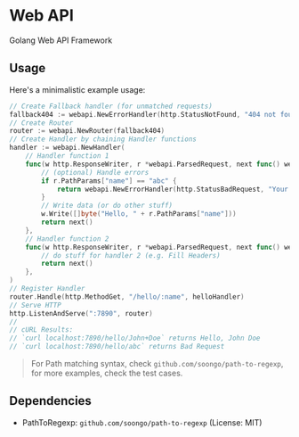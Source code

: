 # Web API

Golang Web API Framework

## Usage

Here's a minimalistic example usage:

```go
// Create Fallback handler (for unmatched requests)
fallback404 := webapi.NewErrorHandler(http.StatusNotFound, "404 not found")
// Create Router
router := webapi.NewRouter(fallback404)
// Create Handler by chaining Handler functions
handler := webapi.NewHandler(
    // Handler function 1
    func(w http.ResponseWriter, r *webapi.ParsedRequest, next func() webapi.Handler) webapi.Handler {
        // (optional) Handle errors
        if r.PathParams["name"] == "abc" {
            return webapi.NewErrorHandler(http.StatusBadRequest, "Your name is not 'abc' ;-)") 
        }
        // Write data (or do other stuff)
        w.Write([]byte("Hello, " + r.PathParams["name"]))
        return next()
    }, 
    // Handler function 2
    func(w http.ResponseWriter, r *webapi.ParsedRequest, next func() webapi.Handler) webapi.Handler {
        // do stuff for handler 2 (e.g. Fill Headers)
        return next()
    },
)
// Register Handler
router.Handle(http.MethodGet, "/hello/:name", helloHandler)
// Serve HTTP
http.ListenAndServe(":7890", router)
//
// cURL Results:
// `curl localhost:7890/hello/John+Doe` returns Hello, John Doe
// `curl localhost:7890/hello/abc` returns Bad Request
```

> For Path matching syntax, check `github.com/soongo/path-to-regexp`, for
more examples, check the test cases. 

## Dependencies

- PathToRegexp: `github.com/soongo/path-to-regexp` (License: MIT)